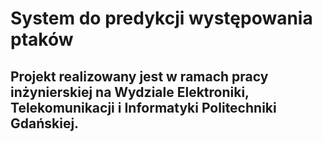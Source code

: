 # System do predykcji występowania ptaków 

## Projekt realizowany jest w ramach pracy inżynierskiej na Wydziale Elektroniki, Telekomunikacji i Informatyki Politechniki Gdańskiej.
